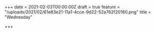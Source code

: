 +++
date = 2021-02-03T00:00:00Z
draft = true
feature = "/uploads/2021/02/61e83e21-11a1-4cce-9d22-52a762f20160.png"
title = "Wednesday"

+++
